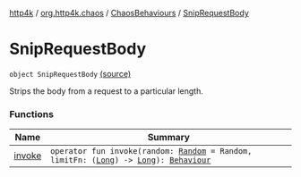 [http4k](../../../index.md) / [org.http4k.chaos](../../index.md) / [ChaosBehaviours](../index.md) / [SnipRequestBody](./index.md)

# SnipRequestBody

`object SnipRequestBody` [(source)](https://github.com/http4k/http4k/blob/master/http4k-testing-chaos/src/main/kotlin/org/http4k/chaos/ChaosBehaviours.kt#L123)

Strips the body from a request to a particular length.

### Functions

| Name | Summary |
|---|---|
| [invoke](invoke.md) | `operator fun invoke(random: `[`Random`](https://kotlinlang.org/api/latest/jvm/stdlib/kotlin.random/-random/index.html)` = Random, limitFn: (`[`Long`](https://kotlinlang.org/api/latest/jvm/stdlib/kotlin/-long/index.html)`) -> `[`Long`](https://kotlinlang.org/api/latest/jvm/stdlib/kotlin/-long/index.html)`): `[`Behaviour`](../../-behaviour.md) |
